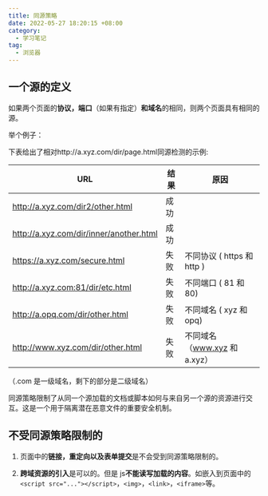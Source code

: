 ```yaml
---
title: 同源策略
date: 2022-05-27 18:20:15 +08:00
category:
  - 学习笔记
tag:
  - 浏览器
---
```


## 一个源的定义

如果两个页面的**协议，端口**（如果有指定）**和域名**的相同，则两个页面具有相同的源。

举个例子：

下表给出了相对http://a.xyz.com/dir/page.html同源检测的示例:

| **URL**                                 | **结果** | **原因**                     |
| --------------------------------------- | -------- | ---------------------------- |
| http://a.xyz.com/dir2/other.html        | 成功     |                              |
| http://a.xyz.com/dir/inner/another.html | 成功     |                              |
| https://a.xyz.com/secure.html           | 失败     | 不同协议 ( https 和 http )   |
| http://a.xyz.com:81/dir/etc.html        | 失败     | 不同端口 ( 81 和 80)         |
| http://a.opq.com/dir/other.html         | 失败     | 不同域名 ( xyz 和 opq)       |
| http://www.xyz.com/dir/other.html       | 失败     | 不同域名（www.xyz 和 a.xyz） |

（.com 是一级域名，剩下的部分是二级域名）

同源策略限制了从同一个源加载的文档或脚本如何与来自另一个源的资源进行交互。这是一个用于隔离潜在恶意文件的重要安全机制。

## 不受同源策略限制的

1. 页面中的**链接，重定向以及表单提交**是不会受到同源策略限制的。

2. **跨域资源的引入**是可以的。但是 js**不能读写加载的内容**。如嵌入到页面中的`<script src="..."></script>`，`<img>`，`<link>`，`<iframe>`等。
